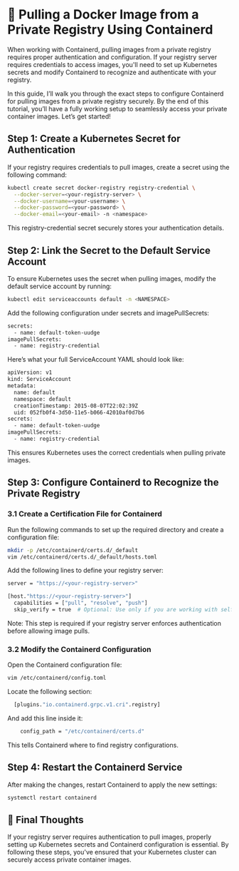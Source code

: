 # 🎏 Pulling a Docker Image from a Private Registry Using Containerd

When working with Containerd, pulling images from a private registry requires proper authentication and configuration. If your registry server requires credentials to access images, you'll need to set up Kubernetes secrets and modify Containerd to recognize and authenticate with your registry.

In this guide, I’ll walk you through the exact steps to configure Containerd for pulling images from a private registry securely. By the end of this tutorial, you’ll have a fully working setup to seamlessly access your private container images. Let’s get started!

## Step 1: Create a Kubernetes Secret for Authentication

If your registry requires credentials to pull images, create a secret using the following command:

```sh
kubectl create secret docker-registry registry-credential \
  --docker-server=<your-registry-server> \
  --docker-username=<your-username> \
  --docker-password=<your-password> \
  --docker-email=<your-email> -n <namespace>
```

This registry-credential secret securely stores your authentication details.

## Step 2: Link the Secret to the Default Service Account

To ensure Kubernetes uses the secret when pulling images, modify the default service account by running:

```sh
kubectl edit serviceaccounts default -n <NAMESPACE>
```

Add the following configuration under secrets and imagePullSecrets:

```sh
secrets:
  - name: default-token-uudge
imagePullSecrets:
  - name: registry-credential
```

Here’s what your full ServiceAccount YAML should look like:

```sh
apiVersion: v1
kind: ServiceAccount
metadata:
  name: default
  namespace: default
  creationTimestamp: 2015-08-07T22:02:39Z
  uid: 052fb0f4-3d50-11e5-b066-42010af0d7b6
secrets:
  - name: default-token-uudge
imagePullSecrets:
  - name: registry-credential
```

This ensures Kubernetes uses the correct credentials when pulling private images.

## Step 3: Configure Containerd to Recognize the Private Registry

### 3.1 Create a Certification File for Containerd

Run the following commands to set up the required directory and create a configuration file:

```sh
mkdir -p /etc/containerd/certs.d/_default
vim /etc/containerd/certs.d/_default/hosts.toml
```

Add the following lines to define your registry server:

```sh
server = "https://<your-registry-server>"

[host."https://<your-registry-server>"]
  capabilities = ["pull", "resolve", "push"]
  skip_verify = true  # Optional: Use only if you are working with self-signed certificates
```

Note: This step is required if your registry server enforces authentication before allowing image pulls.

### 3.2 Modify the Containerd Configuration

Open the Containerd configuration file:

```sh
vim /etc/containerd/config.toml
```

Locate the following section:

```sh
  [plugins."io.containerd.grpc.v1.cri".registry]
```

And add this line inside it:

```sh
    config_path = "/etc/containerd/certs.d"
```

This tells Containerd where to find registry configurations.

## Step 4: Restart the Containerd Service

After making the changes, restart Containerd to apply the new settings:

```sh
systemctl restart containerd
```

## 🎯 Final Thoughts

If your registry server requires authentication to pull images, properly setting up Kubernetes secrets and Containerd configuration is essential. By following these steps, you've ensured that your Kubernetes cluster can securely access private container images.